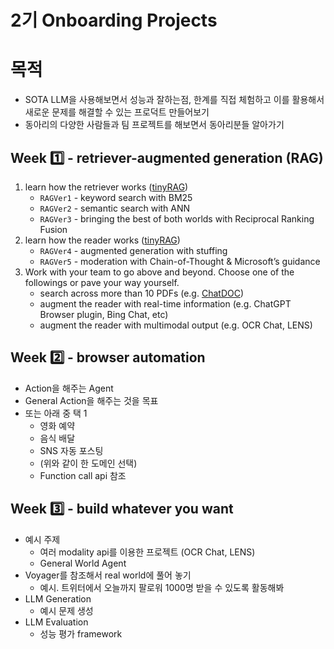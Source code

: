 # 2기 Onboarding Projects

# 목적
- SOTA LLM을 사용해보면서 성능과 잘하는점, 한계를 직접 체험하고 이를 활용해서 새로운 문제를 해결할 수 있는 프로덕트 만들어보기
- 동아리의 다양한 사람들과 팀 프로젝트를 해보면서 동아리분들 알아가기

## Week 1️⃣ - retriever-augmented generation (RAG)
1. learn how the retriever works ([tinyRAG](https://github.com/eubinecto/tinyRAG))
    - `RAGVer1` - keyword search with BM25 
    - `RAGVer2` - semantic search with ANN
    - `RAGVer3` - bringing the best of both worlds with Reciprocal Ranking Fusion
2. learn how the reader works ([tinyRAG](https://github.com/eubinecto/tinyRAG))
    - `RAGVer4` - augmented generation with stuffing
    - `RAGVer5` - moderation with Chain-of-Thought & Microsoft’s guidance
3. Work with your team to go above and beyond. Choose one of the followings or pave your way yourself.
    - search across more than 10 PDFs (e.g. [ChatDOC](https://chatdoc.com))
    - augment the reader with real-time information (e.g. ChatGPT Browser plugin,  Bing Chat, etc) 
    - augment the reader with multimodal output (e.g. OCR Chat, LENS)

    
## Week 2️⃣ - browser automation
- Action을 해주는 Agent
- General Action을 해주는 것을 목표
- 또는 아래 중 택 1
  - 영화 예약
  - 음식 배달
  - SNS 자동 포스팅 
  - (위와 같이 한 도메인 선택)
  - Function call api 참조


## Week 3️⃣ - build whatever you want
- 예시 주제
  - 여러 modality api를 이용한 프로젝트 (OCR Chat, LENS)
  - General World Agent
- Voyager를 참조해서 real world에 풀어 놓기
  - 예시. 트위터에서 오늘까지 팔로워 1000명 받을 수 있도록 활동해봐
- LLM Generation
  - 예시 문제 생성
- LLM Evaluation
  - 성능 평가 framework


